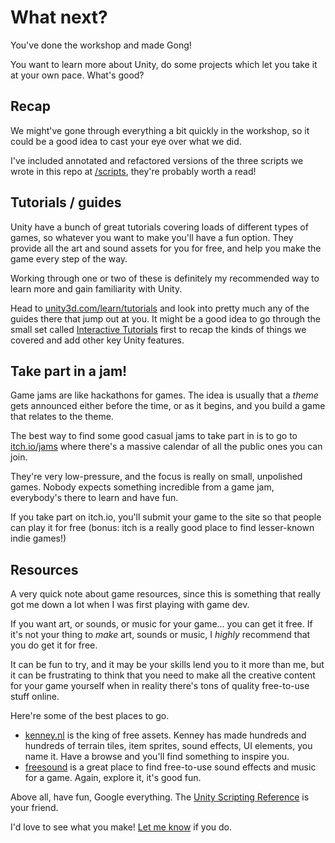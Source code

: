 # What next?

You've done the workshop and made Gong!

You want to learn more about Unity, do some projects which let you take it at your own pace.
What's good?

## Recap

We might've gone through everything a bit quickly in the workshop, so it could be a good idea to cast your eye over what we did.

I've included annotated and refactored versions of the three scripts we wrote in this repo at [/scripts](https://github.com/unwitting/unity-workshop/tree/master/scripts), they're probably worth a read!

## Tutorials / guides

Unity have a bunch of great tutorials covering loads of different types of games, so whatever you want to make you'll have a fun option.
They provide all the art and sound assets for you for free, and help you make the game every step of the way.

Working through one or two of these is definitely my recommended way to learn more and gain familiarity with Unity.

Head to [unity3d.com/learn/tutorials](https://unity3d.com/learn/tutorials) and look into pretty much any of the guides there that jump out at you.
It might be a good idea to go through the small set called [Interactive Tutorials](https://unity3d.com/learn/tutorials/s/interactive-tutorials) first to recap the kinds of things we covered and add other key Unity features.

## Take part in a jam!

Game jams are like hackathons for games.
The idea is usually that a _theme_ gets announced either before the time, or as it begins, and you build a game that relates to the theme.

The best way to find some good casual jams to take part in is to go to [itch.io/jams](https://itch.io/jams) where there's a massive calendar of all the public ones you can join.

They're very low-pressure, and the focus is really on small, unpolished games.
Nobody expects something incredible from a game jam, everybody's there to learn and have fun.

If you take part on itch.io, you'll submit your game to the site so that people can play it for free (bonus: itch is a really good place to find lesser-known indie games!)

## Resources

A very quick note about game resources, since this is something that really got me down a lot when I was first playing with game dev.

If you want art, or sounds, or music for your game... you can get it free.
If it's not your thing to _make_ art, sounds or music, I _highly_ recommend that you do get it for free.

It can be fun to try, and it may be your skills lend you to it more than me, but it can be frustrating to think that you need to make all the creative content for your game yourself when in reality there's tons of quality free-to-use stuff online.

Here're some of the best places to go.

* [kenney.nl](http://kenney.nl/assets) is the king of free assets. Kenney has made hundreds and hundreds of terrain tiles, item sprites, sound effects, UI elements, you name it. Have a browse and you'll find something to inspire you.
* [freesound](https://freesound.org/) is a great place to find free-to-use sound effects and music for a game. Again, explore it, it's good fun.

Above all, have fun, Google everything. The [Unity Scripting Reference](https://docs.unity3d.com/ScriptReference/) is your friend.

I'd love to see what you make! [Let me know](https://github.com/unwitting/unity-workshop/blob/master/contact_jack.md) if you do.

